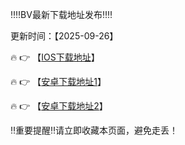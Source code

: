 ‼️‼️BV最新下载地址发布‼️‼️

更新时间：【2025-09-26】

🔥 👉 【[IOS下载地址](https://app.qazfgnjk566.com)】 

🔥 👉 【[安卓下载地址1](https://app.qazfgnjk566.com)】

🔥 👉 【[安卓下载地址2](https://ddmm.szftdcc.org.cn/Dos/d/c/qjedSwu8LweKGNLK)】


‼️重要提醒‼️请立即收藏本页面，避免走丢！
